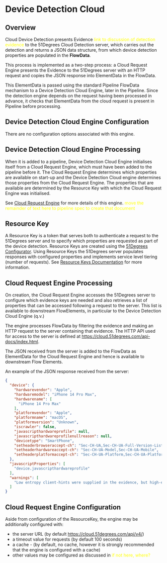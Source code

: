 # Device Detection Cloud

## Overview

Cloud Device Detection presents Evidence <span style="color:yellow">link to 
discussion of detection evidence</span> to the 51Degrees Cloud Detection server, 
which carries out the detection and returns a JSON data structure, 
from which device detection properties are populated in the **FlowData**.

This process is implemented as a two-step process: a Cloud Request Engine
presents the Evidence to the 51Degrees server with an HTTP request
and copies the JSON response into ElementData in the FlowData.

This ElementData is passed using the standard Pipeline FlowData mechanism to
a Device Detection Cloud Engine, later in the Pipeline. Since the detection 
engine depends on the request having been processed in advance, it checks that
ElementData from the cloud request is present in Pipeline before processing.

## Device Detection Cloud Engine Configuration

There are no configuration options associated with this engine.

## Device Detection Cloud Engine Processing
 
When it is added to a pipeline, Device Detection Cloud Engine initialises
itself from a Cloud Request Engine, which must have been added to the pipeline
before it. The Cloud Request Engine determines which properties are available
on start-up and the Device Detection Cloud engine determines those properties
from the Cloud Request Engine. The properties that are available are
determined by the Resource Key with which the Cloud Request Engine was 
initialised. 

See [Cloud Request Engine]() for more details of this engine.
<span style="color:yellow">move the remainder of text here to pipeline spec 
to create that document</span>

## Resource Key

A Resource Key is a token that serves both to authenticate a request to the 
51Degrees server and to specify which properties are requested as part of the 
device detection. Resource Keys are created using the 
[51Degrees Configurator](https://51degrees.com/documentation/4.4/_concepts__configurator.html). Using Resource Keys the 51Degrees 
server populates responses with configured properties and implements service
level tiering (number of requests). 
See [Resource Keys Documentation](https://51degrees.com/documentation/4.4/_info__resource_keys.html)
for more information.

## Cloud Request Engine Processing

On creation, the Cloud Request Engine accesses the 51Degrees server to 
configure which evidence keys are needed and also retrieves a list of properties
that can be accessed following a request to the server. This list is 
available to downstream FlowElements, in particular to the Device Detection 
Cloud Engine (q.v.)

The engine processes FlowData by filtering the evidence and making an HTTP 
request to the server containing that evidence. The HTTP API used for access to 
the server is defined at https://cloud.51degrees.com/api-docs/index.html.

The JSON received from the server is added to the FlowData as ElementData 
for the Cloud Request Engine and hence is available to downstream Flow Elements.

An example of the JSON response received from the server:

```json
{
  "device": {
    "hardwarevendor": "Apple",
    "hardwaremodel": "iPhone 14 Pro Max",
    "hardwarename": [
      "iPhone 14 Pro Max"
    ],
    "platformvendor": "Apple",
    "platformname": "macOS",
    "platformversion": "Unknown",
    "iscrawler": false,
    "javascripthardwareprofile": null,
    "javascripthardwareprofilenullreason": null,
    "devicetype": "SmartPhone",
    "setheaderbrowseraccept-ch": "Sec-CH-UA,Sec-CH-UA-Full-Version-List,Sec-CH-UA-Mobile,Sec-CH-UA-Platform",
    "setheaderhardwareaccept-ch": "Sec-CH-UA-Model,Sec-CH-UA-Mobile",
    "setheaderplatformaccept-ch": "Sec-CH-UA-Platform,Sec-CH-UA-Platform-Version"
  },
  "javascriptProperties": [
    "device.javascripthardwareprofile"
  ],
  "warnings": [
    "Low entropy client-hints were supplied in the evidence, but high-entropy client-hints were not.\nThis will lead to less accurate results, and indicates that permissions were not set correctly in the original response to the browser.\nFor more info on client-hint permissions, see http://51degrees.me/documentation/4.4/_device_detection__features__user_agent_client_hints.html."
  ]
}
```

## Cloud Request Engine Configuration

Aside from configuration of the ResourceKey, the engine may be additionally 
configured with:
- the server URL (by default https://cloud.51degrees.com/api/v4/)
- a timeout value for requests (by default 100 seconds)
- a cache - (by default, no cache, however it is strongly recommended that 
    the engine is configured with a cache)
- other values may be configured as discussed in <span style="color:yellow">if 
not here, where?</span>
